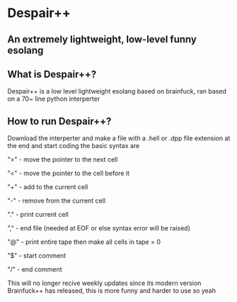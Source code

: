 # Despair++
## An extremely lightweight, low-level funny esolang

## What is Despair++?
Despair++ is a low level lightweight esolang based on brainfuck, ran based on a 70~ line python interperter

## How to run Despair++?
Download the interperter and make a file with a .hell or .dpp file extension at the end and start coding
the basic syntax are

">" - move the pointer to the next cell

"<" - move the pointer to the cell before it

"+" - add to the current cell

"-" - remove from the current cell

"." - print current cell

"," - end file (needed at EOF or else syntax error will be raised)

"@" - print entire tape then make all cells in tape = 0

"$" - start comment

"/" - end comment

This will no longer recive weekly updates since its modern version Brainfuck++ has released, this is more funny and harder to use so yeah


